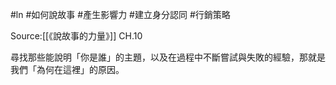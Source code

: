 #ln #如何說故事 #產生影響力 #建立身分認同 #行銷策略 

Source:[[《說故事的力量》]] CH.10

尋找那些能說明「你是誰」的主題，以及在過程中不斷嘗試與失敗的經驗，那就是我們「為何在這裡」的原因。